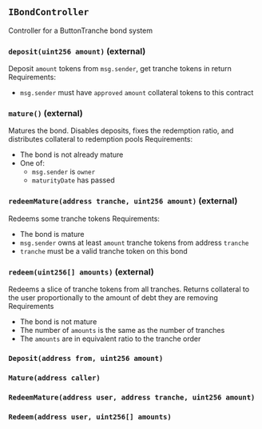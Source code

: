 ## `IBondController`

Controller for a ButtonTranche bond system

### `deposit(uint256 amount)` (external)

Deposit `amount` tokens from `msg.sender`, get tranche tokens in return
Requirements:

- `msg.sender` must have `approved` `amount` collateral tokens to this contract

### `mature()` (external)

Matures the bond. Disables deposits,
fixes the redemption ratio, and distributes collateral to redemption pools
Requirements:

- The bond is not already mature
- One of:
  - `msg.sender` is `owner`
  - `maturityDate` has passed

### `redeemMature(address tranche, uint256 amount)` (external)

Redeems some tranche tokens
Requirements:

- The bond is mature
- `msg.sender` owns at least `amount` tranche tokens from address `tranche`
- `tranche` must be a valid tranche token on this bond

### `redeem(uint256[] amounts)` (external)

Redeems a slice of tranche tokens from all tranches.
Returns collateral to the user proportionally to the amount of debt they are removing
Requirements

- The bond is not mature
- The number of `amounts` is the same as the number of tranches
- The `amounts` are in equivalent ratio to the tranche order

### `Deposit(address from, uint256 amount)`

### `Mature(address caller)`

### `RedeemMature(address user, address tranche, uint256 amount)`

### `Redeem(address user, uint256[] amounts)`

